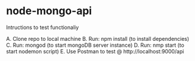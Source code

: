 # node-mongo-api


Intructions to test functionaliy

A. Clone repo to local machine
B. Run: npm install (to install dependencies)
C. Run: mongod (to start mongoDB server instance)
D. Run: nmp start (to start nodemon script)
E. Use Postman to test @ http://localhost:9000/api
